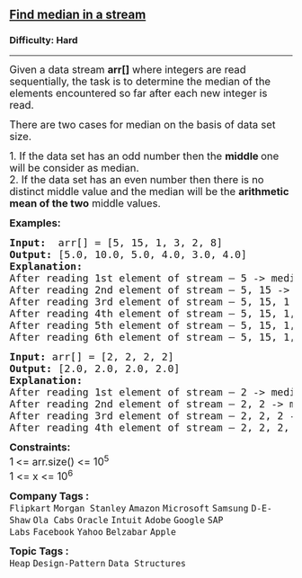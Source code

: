 <h2><a href="https://www.geeksforgeeks.org/problems/find-median-in-a-stream-1587115620/1">Find median in a stream</a></h2><h3>Difficulty: Hard</h3><hr><div class="problems_problem_content__Xm_eO"><p><span style="font-size: 18px;">Given a data stream&nbsp;<strong>arr[]</strong>&nbsp;where integers are read sequentially,</span><span style="font-size: 18px;">&nbsp;</span><span style="font-size: 18px;">the task is to determine the median of the elements encountered so far after each new integer is read.</span></p>
<p><span style="font-size: 18px;">There are two cases for median on the basis of data set size.</span></p>
<p><span style="font-size: 18px;">1. If the data set has an odd number then the <strong>middle </strong>one will be consider as median.<br></span><span style="font-size: 18px;">2. If the data set has an even number then there is no distinct middle value and the median will be the <strong>arithmetic mean of the two</strong> middle values.</span></p>
<p><span style="font-size: 18px;"><strong>Examples:</strong></span></p>
<pre><span style="font-size: 18px;"><strong>Input:  </strong>arr[] = [5, 15, 1, 3, 2, 8]<strong>
Output: </strong>[5.0, 10.0, 5.0, 4.0, 3.0, 4.0] <strong>
Explanation: 
</strong>After reading 1st element of stream – 5 -&gt; median = 5.0
After reading 2nd element of stream – 5, 15 -&gt; median = (5+15)/2 = 10.0 
After reading 3rd element of stream – 5, 15, 1 -&gt; median = 5.0
After reading 4th element of stream – 5, 15, 1, 3 -&gt;  median = (3+5)/2 = 4.0
After reading 5th element of stream – 5, 15, 1, 3, 2 -&gt; median = 3.0
After reading 6th element of stream – 5, 15, 1, 3, 2, 8 -&gt;  median = (3+5)/2 = 4.0</span></pre>
<pre><span style="font-size: 18px;"><strong>Input: </strong>arr[] = [2, 2, 2, 2]</span><br><span style="font-size: 18px;"><strong>Output: </strong>[2.0, 2.0, 2.0, 2.0]</span><br><span style="font-size: 18px;"><strong>Explanation: </strong></span><br><span style="font-size: 18px;">After reading 1st element of stream – 2 -&gt; median = 2.0</span><br><span style="font-size: 18px;">After reading 2nd element of stream – 2, 2 -&gt; median = (2+2)/2 = 2.0</span><br><span style="font-size: 18px;">After reading 3rd element of stream – 2, 2, 2 -&gt; median = 2.0</span><br><span style="font-size: 18px;">After reading 4th element of stream – 2, 2, 2, 2 -&gt;&nbsp; median = (2+2)/2 = 2.0</span></pre>
<div><span style="font-size: 18px;"><strong>Constraints:</strong></span></div>
<div><span style="font-size: 18px;">1<strong>&nbsp;</strong>&lt;= arr.size() &lt;= 10<sup>5</sup></span><br><span style="font-size: 18px;">1 &lt;= x &lt;= 10<sup>6</sup></span></div></div><p><span style=font-size:18px><strong>Company Tags : </strong><br><code>Flipkart</code>&nbsp;<code>Morgan Stanley</code>&nbsp;<code>Amazon</code>&nbsp;<code>Microsoft</code>&nbsp;<code>Samsung</code>&nbsp;<code>D-E-Shaw</code>&nbsp;<code>Ola Cabs</code>&nbsp;<code>Oracle</code>&nbsp;<code>Intuit</code>&nbsp;<code>Adobe</code>&nbsp;<code>Google</code>&nbsp;<code>SAP Labs</code>&nbsp;<code>Facebook</code>&nbsp;<code>Yahoo</code>&nbsp;<code>Belzabar</code>&nbsp;<code>Apple</code>&nbsp;<br><p><span style=font-size:18px><strong>Topic Tags : </strong><br><code>Heap</code>&nbsp;<code>Design-Pattern</code>&nbsp;<code>Data Structures</code>&nbsp;